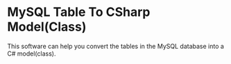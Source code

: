 # MySQL Table To CSharp Model(Class)
This software can help you convert the tables in the MySQL database into a C# model(class).
